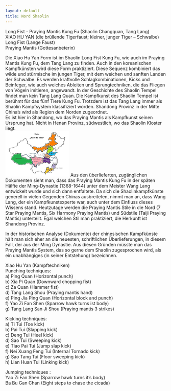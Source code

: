 ```yaml
---
layout: default
title: Nord Shaolin
---
```


Long Fist - Praying Mantis Kung Fu (Shaolin Changquan, Tang Lang) <br>
XIAO HU YAN  (die brüllende Tigerfaust; kleiner, junger Tiger – Schwalbe)<br>
Long Fist (Lange Faust)<br>
Praying Mantis (Gottesanbeterin)<br>


Die Xiao Hu Yan Form ist im Shaolin Long Fist Kung Fu, wie auch im Praying Mantis Kung Fu, dem Tang Lang zu finden. Auch in den koreanischen Kampfkünsten wird diese Form praktiziert. Diese Sequenz kombiniert das wilde und stürmische im jungen Tiger, mit dem weichen und sanften Landen der Schwalbe. Es werden kraftvolle Schlagkombinationen, Kicks und Beinfeger, wie auch weiches Ableiten und Sprungtechniken, die das Fliegen von Vögeln imitieren, angewandt.
In der Geschichte des Shaolin Tempel findet man kein Tang Lang Quan. Die Kampfkunst des Shaolin Tempel ist berühmt für das fünf Tiere Kung Fu. Trotzdem ist das Tang Lang immer als Shaolin Kampfsystem klassifiziert worden. 
Shandong Provinz in der Mitte China’s wird als Region dem Norden zugeordnet.<br>
Es ist hier in Shandong, wo das Praying Mantis als Kampfkunst seinen Ursprung hat. Nicht in Henan Provinz, südwestlich, wo das Shaolin Kloster liegt.<br>
<img class="ifloat-right" src="/images/china_norden.jpg" alt="China" width="200px">
Aus den überlieferten, zugänglichen Dokumenten sieht man, dass das Praying Mantis Kung Fu in der späten Hälfte der Ming-Dynastie (1368-1644) unter dem Meister Wang Lang entwickelt wurde und sich dann entfaltete. 
Da sich die Shaolinkampfkünste generell in vielen Gegenden Chinas ausbreiteten, nimmt man an, dass Wang Lang, der ein Kampfkunstexperte war, auch unter dem Einfluss dieses Wissens stand.
Heutzutage werden die Praying Mantis Stile in die Nord (7 Star Praying Mantis, Six Harmony Praying Mantis) und Südstile (Taiji Praying Mantis) unterteilt.
Egal welchen Stil man praktiziert, die Herkunft ist Shandong Provinz.<br>

In der historischen Analyse (Dokumente) der chinesischen Kampfkünste hält man sich eher an die neuesten, schriftlichen Überlieferungen, in diesem Fall, der aus der Ming Dynastie. Aus diesen Gründen müsste man das Praying Mantis System, das so gerne dem Shaolin zugesprochen wird, als ein unabhängiges (in seiner Entstehung) bezeichnen. <br>

Xiao Hu Yan (Kampftechniken)<br>
Punching techniques:<br>
a)	Ping Quan (Horizontal punch)<br>
b)	Xia Pi Quan (Downward chopping fist)<br>
c)	Za Quan (Hammer fist)<br>
d)	Tang Lang Shou (Praying mantis hand)<br>
e)	Ping Jia Ping Quan (Horizontal block and punch)<br>
f)	Yao Zi Fan Shen (Sparrow hawk turns ist body)<br>
g)	Tang Lang San Ji Shou (Praying mantis 3 strikes)<br>

Kicking techniques:<br>
a)	Ti Tui (Toe kick)<br>
b)	Pai Tui (Slapping kick)<br>
c)	Deng Tui (Heel kick)<br>
d)	Sao Tui (Sweeping kick)<br>
e)	Tiao Pai Tui (Jump slap kick)<br>
f)	Nei Xuang Feng Tui (Internal Tornado kick)<br>
g)	Sao Tang Tui (Floor sweeping kick)<br>
h)	Lian Huan Tui (Linking kick)<br>

Jumping techniques :<br>
Yao Zi Fan Shen (Sparrow hawk turns it’s body)<br>
Ba Bu Gan Chan (Eight steps to chase the cicada)<br>